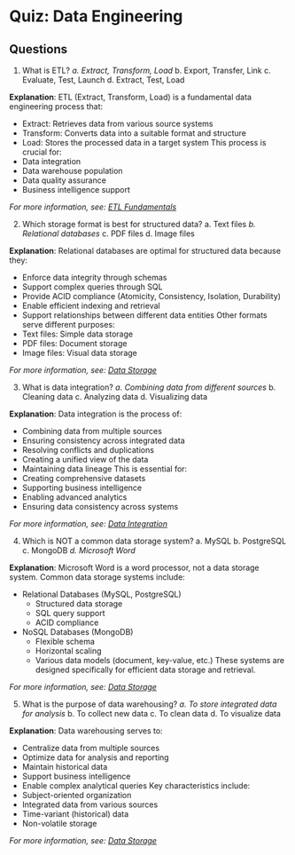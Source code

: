# Quiz: Data Engineering

## Questions

1. What is ETL?
   _a. Extract, Transform, Load_
   b. Export, Transfer, Link
   c. Evaluate, Test, Launch
   d. Extract, Test, Load

**Explanation**: ETL (Extract, Transform, Load) is a fundamental data engineering process that:
- Extract: Retrieves data from various source systems
- Transform: Converts data into a suitable format and structure
- Load: Stores the processed data in a target system
This process is crucial for:
- Data integration
- Data warehouse population
- Data quality assurance
- Business intelligence support

*For more information, see: [ETL Fundamentals](../2.4-data-engineering/etl-fundamentals.md)*

2. Which storage format is best for structured data?
   a. Text files
   _b. Relational databases_
   c. PDF files
   d. Image files

**Explanation**: Relational databases are optimal for structured data because they:
- Enforce data integrity through schemas
- Support complex queries through SQL
- Provide ACID compliance (Atomicity, Consistency, Isolation, Durability)
- Enable efficient indexing and retrieval
- Support relationships between different data entities
Other formats serve different purposes:
- Text files: Simple data storage
- PDF files: Document storage
- Image files: Visual data storage

*For more information, see: [Data Storage](../2.4-data-engineering/data-storage.md)*

3. What is data integration?
   _a. Combining data from different sources_
   b. Cleaning data
   c. Analyzing data
   d. Visualizing data

**Explanation**: Data integration is the process of:
- Combining data from multiple sources
- Ensuring consistency across integrated data
- Resolving conflicts and duplications
- Creating a unified view of the data
- Maintaining data lineage
This is essential for:
- Creating comprehensive datasets
- Supporting business intelligence
- Enabling advanced analytics
- Ensuring data consistency across systems

*For more information, see: [Data Integration](../2.4-data-engineering/data-integration.md)*

4. Which is NOT a common data storage system?
   a. MySQL
   b. PostgreSQL
   c. MongoDB
   _d. Microsoft Word_

**Explanation**: Microsoft Word is a word processor, not a data storage system. Common data storage systems include:
- Relational Databases (MySQL, PostgreSQL)
  - Structured data storage
  - SQL query support
  - ACID compliance
- NoSQL Databases (MongoDB)
  - Flexible schema
  - Horizontal scaling
  - Various data models (document, key-value, etc.)
These systems are designed specifically for efficient data storage and retrieval.

*For more information, see: [Data Storage](../2.4-data-engineering/data-storage.md)*

5. What is the purpose of data warehousing?
   _a. To store integrated data for analysis_
   b. To collect new data
   c. To clean data
   d. To visualize data

**Explanation**: Data warehousing serves to:
- Centralize data from multiple sources
- Optimize data for analysis and reporting
- Maintain historical data
- Support business intelligence
- Enable complex analytical queries
Key characteristics include:
- Subject-oriented organization
- Integrated data from various sources
- Time-variant (historical) data
- Non-volatile storage

*For more information, see: [Data Storage](../2.4-data-engineering/data-storage.md)*
